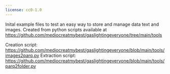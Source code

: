 ```yaml
---
license: cc0-1.0
---
```


Inital example files to test an easy way to store and manage data text and images. 
Created from python scripts available at https://github.com/mediocreatmybest/gaslightingeveryone/tree/main/tools

Creation script: https://github.com/mediocreatmybest/gaslightingeveryone/blob/main/tools/images2parq.py
Extraction script: https://github.com/mediocreatmybest/gaslightingeveryone/blob/main/tools/parq2folder.py



